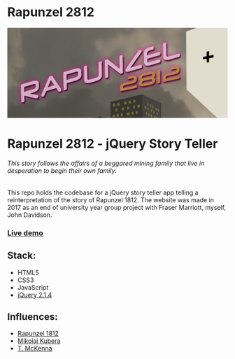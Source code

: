 # Rapunzel 2812
 
![Rapunzel 2812 Logo](reapunzel-2812.png "Rapunzel 2812 logo")
# Rapunzel 2812 - jQuery Story Teller
###### This story follows the affairs of a beggared mining family that live in desperation to begin their own family.

This repo holds the codebase for a jQuery story teller app telling a reinterpretation of the story of Rapunzel 1812.
The website was made in 2017 as an end of university year group project with Fraser Marriott, myself, John Davidson.


### [Live demo](https://rapunzel2812.surge.sh)

## Stack:

* HTML5
* CSS3
* JavaScript
* [jQuery 2.1.4](https://tailwindcss.com/)

## Influences: 

* [Rapunzel 1812](https://en.wikipedia.org/wiki/Rapunzel)
* [Mikolaj Kubera](https://therainwillco.me/)
* [T. McKenna](https://en.wikipedia.org/wiki/Terence_McKenna)

